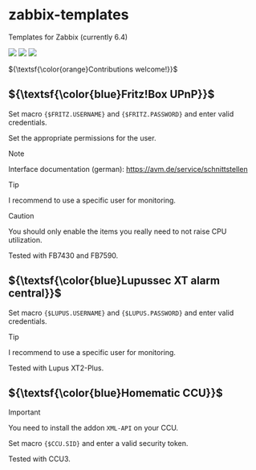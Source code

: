 # zabbix-templates
Templates for Zabbix (currently 6.4)

![](https://img.shields.io/static/v1?label=&message=AVM%20Fritz!Box&color=maroon)
![](https://img.shields.io/static/v1?label=&message=Lupussec%20XT&color=darkorange)
![](https://img.shields.io/static/v1?label=&message=Homematic%20CCU&color=navy)

${\textsf{\color{orange}Contributions welcome!}}$

## ${\textsf{\color{blue}Fritz!Box UPnP}}$

Set macro ``{$FRITZ.USERNAME}`` and ``{$FRITZ.PASSWORD}`` and enter valid credentials.

Set the appropriate permissions for the user.

> [!Note]
> Interface documentation (german): https://avm.de/service/schnittstellen

> [!Tip]
> I recommend to use a specific user for monitoring.

> [!Caution]
> You should only enable the items you really need to not raise CPU utilization.

Tested with FB7430 and FB7590.

## ${\textsf{\color{blue}Lupussec XT alarm central}}$

Set macro ``{$LUPUS.USERNAME}`` and ``{$LUPUS.PASSWORD}`` and enter valid credentials.

> [!Tip]
> I recommend to use a specific user for monitoring.

Tested with Lupus XT2-Plus.

## ${\textsf{\color{blue}Homematic CCU}}$

> [!Important]
> You need to install the addon ``XML-API`` on your CCU.

Set macro ``{$CCU.SID}`` and enter a valid security token.

Tested with CCU3.
